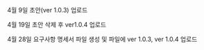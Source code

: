 4월 9일 
초안(ver 1.0.3) 업로드

4월 19일 
초안 삭제 후 ver1.0.4 업로드

4월 28일 
요구사항 명세서 파일 생성 및 파일에 ver 1.0.3, ver 1.0.4 업로드
